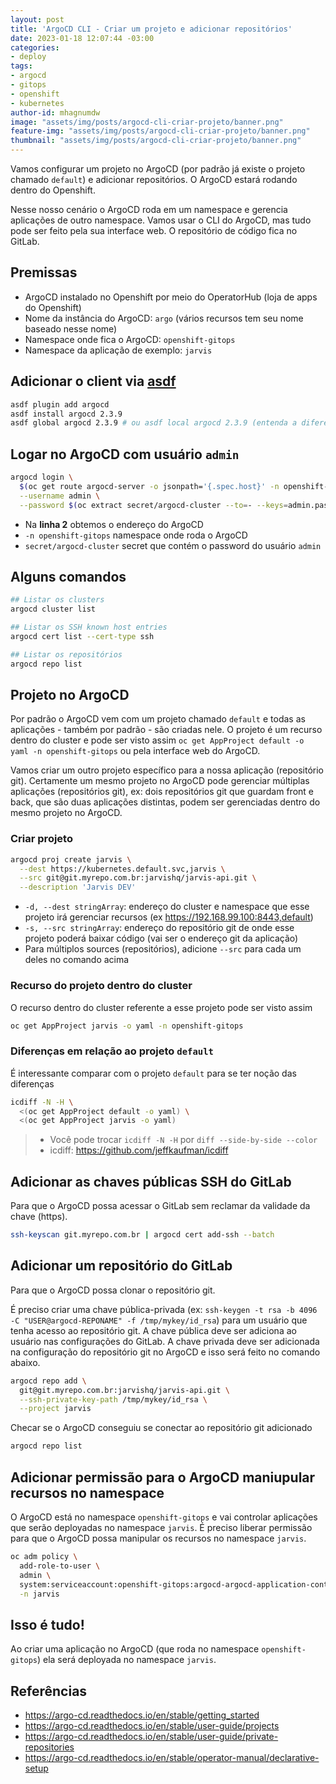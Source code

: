 ```yaml
---
layout: post
title: 'ArgoCD CLI - Criar um projeto e adicionar repositórios'
date: 2023-01-18 12:07:44 -03:00
categories:
- deploy
tags:
- argocd
- gitops
- openshift
- kubernetes
author-id: mhagnumdw
image: "assets/img/posts/argocd-cli-criar-projeto/banner.png"
feature-img: "assets/img/posts/argocd-cli-criar-projeto/banner.png"
thumbnail: "assets/img/posts/argocd-cli-criar-projeto/banner.png"
---
```


Vamos configurar um projeto no ArgoCD (por padrão já existe o projeto chamado `default`) e adicionar repositórios. O ArgoCD estará rodando dentro do Openshift.

<!--more-->

Nesse nosso cenário o ArgoCD roda em um namespace e gerencia aplicações de outro namespace. Vamos usar o CLI do ArgoCD, mas tudo pode ser feito pela sua interface web. O repositório de código fica no GitLab.

## Premissas

- ArgoCD instalado no Openshift por meio do OperatorHub (loja de apps do Openshift)
- Nome da instância do ArgoCD: `argo` (vários recursos tem seu nome baseado nesse nome)
- Namespace onde fica o ArgoCD: `openshift-gitops`
- Namespace da aplicação de exemplo: `jarvis`

## Adicionar o client via [asdf](https://github.com/asdf-vm/asdf)

```bash
asdf plugin add argocd
asdf install argocd 2.3.9
asdf global argocd 2.3.9 # ou asdf local argocd 2.3.9 (entenda a diferença entre global e local)
```

## Logar no ArgoCD com usuário `admin`

```bash
argocd login \
  $(oc get route argocd-server -o jsonpath='{.spec.host}' -n openshift-gitops) \
  --username admin \
  --password $(oc extract secret/argocd-cluster --to=- --keys=admin.password -n openshift-gitops 2>&1 | tail -1)
```

- Na **linha 2** obtemos o endereço do ArgoCD
- `-n openshift-gitops` namespace onde roda o ArgoCD
- `secret/argocd-cluster` secret que contém o password do usuário `admin`

## Alguns comandos

```bash
## Listar os clusters
argocd cluster list

## Listar os SSH known host entries
argocd cert list --cert-type ssh

## Listar os repositórios
argocd repo list
```

## Projeto no ArgoCD

Por padrão o ArgoCD vem com um projeto chamado `default` e todas as aplicações - também por padrão - são criadas nele. O projeto é um recurso dentro do cluster e pode ser visto assim `oc get AppProject default -o yaml -n openshift-gitops` ou pela interface web do ArgoCD.

Vamos criar um outro projeto específico para a nossa aplicação (repositório git). Certamente um mesmo projeto no ArgoCD pode gerenciar múltiplas aplicações (repositórios git), ex: dois repositórios git que guardam front e back, que são duas aplicações distintas, podem ser gerenciadas dentro do mesmo projeto no ArgoCD.

### Criar projeto

```bash
argocd proj create jarvis \
  --dest https://kubernetes.default.svc,jarvis \
  --src git@git.myrepo.com.br:jarvishq/jarvis-api.git \
  --description 'Jarvis DEV'
```

- `-d, --dest stringArray`: endereço do cluster e namespace que esse projeto irá gerenciar recursos (ex https://192.168.99.100:8443,default)
- `-s, --src stringArray`: endereço do repositório git de onde esse projeto poderá baixar código (vai ser o endereço git da aplicação)
- Para múltiplos sources (repositórios), adicione `--src` para cada um deles no comando acima

### Recurso do projeto dentro do cluster

O recurso dentro do cluster referente a esse projeto pode ser visto assim

```bash
oc get AppProject jarvis -o yaml -n openshift-gitops
```

### Diferenças em relação ao projeto `default`

É interessante comparar com o projeto `default` para se ter noção das diferenças

```bash
icdiff -N -H \
  <(oc get AppProject default -o yaml) \
  <(oc get AppProject jarvis -o yaml)
```

> - Você pode trocar `icdiff -N -H` por `diff --side-by-side --color`
> - icdiff: <https://github.com/jeffkaufman/icdiff>

## Adicionar as chaves públicas SSH do GitLab

Para que o ArgoCD possa acessar o GitLab sem reclamar da validade da chave (https).

```bash
ssh-keyscan git.myrepo.com.br | argocd cert add-ssh --batch
```

## Adicionar um repositório do GitLab

Para que o ArgoCD possa clonar o repositório git.

É preciso criar uma chave pública-privada (ex: `ssh-keygen -t rsa -b 4096 -C "USER@argocd-REPONAME" -f /tmp/mykey/id_rsa`) para um usuário que tenha acesso ao repositório git. A chave pública deve ser adiciona ao usuário nas configurações do GitLab. A chave privada deve ser adicionada na configuração do repositório git no ArgoCD e isso será feito no comando abaixo.

```bash
argocd repo add \
  git@git.myrepo.com.br:jarvishq/jarvis-api.git \
  --ssh-private-key-path /tmp/mykey/id_rsa \
  --project jarvis
```

Checar se o ArgoCD conseguiu se conectar ao repositório git adicionado

```bash
argocd repo list
```

## Adicionar permissão para o ArgoCD maniupular recursos no namespace

O ArgoCD está no namespace `openshift-gitops` e vai controlar aplicações que serão deployadas no namespace `jarvis`. É preciso liberar permissão para que o ArgoCD possa manipular os recursos no namespace `jarvis`.

```bash
oc adm policy \
  add-role-to-user \
  admin \
  system:serviceaccount:openshift-gitops:argocd-argocd-application-controller \
  -n jarvis
```

## Isso é tudo!

Ao criar uma aplicação no ArgoCD (que roda no namespace `openshift-gitops`) ela será deployada no namespace `jarvis`.

## Referências

- <https://argo-cd.readthedocs.io/en/stable/getting_started>
- <https://argo-cd.readthedocs.io/en/stable/user-guide/projects>
- <https://argo-cd.readthedocs.io/en/stable/user-guide/private-repositories>
- <https://argo-cd.readthedocs.io/en/stable/operator-manual/declarative-setup>
